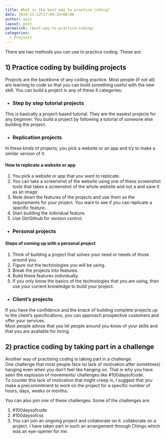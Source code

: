 ```yaml
---
title: What is the best way to practice coding?
date: 2019-11-22T17:09:25+00:00
author: avic
layout: post
permalink: /best-way-to-practice-coding/
categories:
  - Projects
---
```

There are two methods you can use to practice coding. These are:

## 1) Practice coding by building projects

Projects are the backbone of any coding practice. Most people (if not all) are learning to code so that you can build something useful with the new skill. You can build a project in any of these 4 categories:

<li style="list-style-type: none;">
  <ul>
    <li>
      <h3>
        Step by step tutorial projects
      </h3>
    </li>
  </ul>
</li>

This is basically a project-based tutorial. They are the easiest projects for any beginner. You build a project by following a tutorial of someone else building the project.

<!--more-->

<li style="list-style-type: none;">
  <ul>
    <li>
      <h3>
        Replication projects
      </h3>
    </li>
  </ul>
</li>

In these kinds of projects, you pick a website or an app and try to make a similar version of it.

#### How to replicate a website or app

<li style="list-style-type: none;">
  <ol>
    <li>
      You pick a website or app that you want to replicate.
    </li>
    <li>
      You can take a screenshot of the website using one of these screenshot tools that takes a screenshot of the whole website and not a and save it as an image.
    </li>
    <li>
      Note down the features of the projects and use them as the requirements for your project. You want to see if you can replicate a specific feature.
    </li>
    <li>
      Start building the individual feature.
    </li>
    <li>
      Use Git/Github for version control.
    </li>
  </ol>
</li>

<li style="list-style-type: none;">
  <ul>
    <li>
      <h3>
        Personal projects
      </h3>
    </li>
  </ul>
</li>

#### Steps of coming up with a personal project

<li style="list-style-type: none;">
  <ol>
    <li>
      Think of building a project that solves your need or needs of those around you.
    </li>
    <li>
      Figure out the technologies you will be using.
    </li>
    <li>
      Break the projects into features.
    </li>
    <li>
      Build these features individually.
    </li>
    <li>
      If you only know the basics of the technologies that you are using, then use your current knowledge to build your project.
    </li>
  </ol>
</li>

<li style="list-style-type: none;">
  <ul>
    <li>
      <h3>
        Client&#8217;s projects
      </h3>
    </li>
  </ul>
</li>

If you have the confidence and the knack of building complete projects up to the client&#8217;s specifications, you can approach prospective customers and offer your services.  
Most people advise that you let people around you know of your skills and that you are available for hiring.

## 2) practice coding by taking part in a challenge

Another way of practising coding is taking part in a challenge.  
One challenge that most people face is( lack of motivation after sometimes) hanging even when you don&#8217;t feel like hanging on. That is why you have seen the explosion of movements/ challenges like #100daysofcode.  
To counter this lack of motivation that might creep in, I suggest that you make a precommitment to work on the project for a specific number of hours, days, weeks or months.

You can also join one of these challenges. Some of the challenges are:

<li style="list-style-type: none;">
  <ol>
    <li>
      #100daysofcode
    </li>
    <li>
      #100daysofcss
    </li>
    <li>
      You can join an ongoing project and collaborate on it. collaborate on a project. I have taken part in such an arrangement through Chingu which was an eye-opener for me.
    </li>
  </ol>
</li>